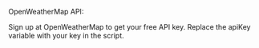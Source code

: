 OpenWeatherMap API:

Sign up at OpenWeatherMap to get your free API key. Replace the apiKey variable with your key in the script.
